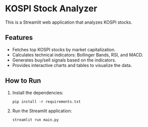 
# KOSPI Stock Analyzer

This is a Streamlit web application that analyzes KOSPI stocks.

## Features

*   Fetches top KOSPI stocks by market capitalization.
*   Calculates technical indicators: Bollinger Bands, RSI, and MACD.
*   Generates buy/sell signals based on the indicators.
*   Provides interactive charts and tables to visualize the data.

## How to Run

1.  Install the dependencies:

    ```
    pip install -r requirements.txt
    ```

2.  Run the Streamlit application:

    ```
    streamlit run main.py
    ```
